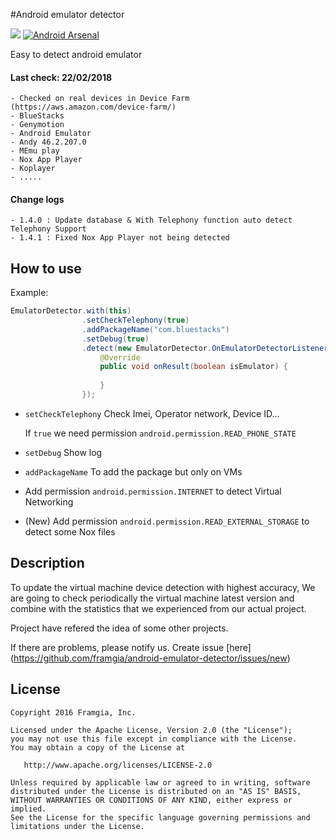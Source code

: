 #Android emulator detector

[![](https://jitpack.io/v/daiwei92/android-emulator-detector.svg)](https://jitpack.io/#framgia/android-emulator-detector) [![Android Arsenal](https://img.shields.io/badge/Android%20Arsenal-Android%20emulator%20detector-brightgreen.svg?style=flat)](http://android-arsenal.com/details/1/3635)

Easy to detect android emulator

#### Last check: 22/02/2018
    - Checked on real devices in Device Farm (https://aws.amazon.com/device-farm/)
    - BlueStacks
    - Genymotion
    - Android Emulator 
    - Andy 46.2.207.0
    - MEmu play
    - Nox App Player
    - Koplayer
    - .....

#### Change logs
    - 1.4.0 : Update database & With Telephony function auto detect Telephony Support
    - 1.4.1 : Fixed Nox App Player not being detected
How to use
-------
Example:

```java
EmulatorDetector.with(this)
                .setCheckTelephony(true)
                .addPackageName("com.bluestacks")
                .setDebug(true)
                .detect(new EmulatorDetector.OnEmulatorDetectorListener() {
                    @Override
                    public void onResult(boolean isEmulator) {
                        
                    }
                });
```

- `setCheckTelephony` Check Imei, Operator network, Device ID...

	If `true` we need permission `android.permission.READ_PHONE_STATE`
- `setDebug` Show log

- `addPackageName` To add the package but only on VMs
- Add permission `android.permission.INTERNET` to detect Virtual Networking
- (New) Add permission `android.permission.READ_EXTERNAL_STORAGE` to detect some Nox files

Description
-------

To update the virtual machine device detection with highest accuracy, 
We are going to check periodically the virtual machine latest version and combine with the statistics that we experienced from our actual project.
 
Project have refered the idea of some other projects.

If there are problems, please notify us. Create issue [here] (https://github.com/framgia/android-emulator-detector/issues/new)

License
-------

    Copyright 2016 Framgia, Inc.

    Licensed under the Apache License, Version 2.0 (the "License");
    you may not use this file except in compliance with the License.
    You may obtain a copy of the License at

       http://www.apache.org/licenses/LICENSE-2.0

    Unless required by applicable law or agreed to in writing, software
    distributed under the License is distributed on an "AS IS" BASIS,
    WITHOUT WARRANTIES OR CONDITIONS OF ANY KIND, either express or implied.
    See the License for the specific language governing permissions and
    limitations under the License.
